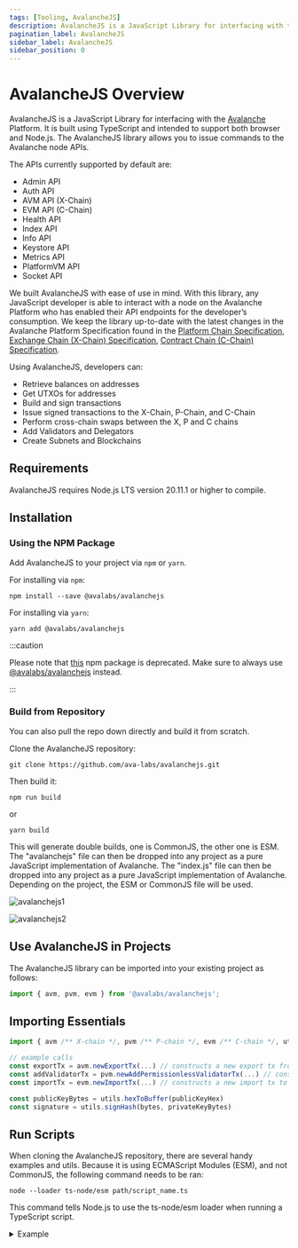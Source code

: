 ```yaml
---
tags: [Tooling, AvalancheJS]
description: AvalancheJS is a JavaScript Library for interfacing with the Avalanche platform. It is built using TypeScript and intended to support both browser and Node.js. The AvalancheJS library allows one to issue commands to the Avalanche node APIs.
pagination_label: AvalancheJS
sidebar_label: AvalancheJS
sidebar_position: 0
---
```


# AvalancheJS Overview

AvalancheJS is a JavaScript Library for interfacing with the 
[Avalanche](/learn/avalanche/intro.md) Platform. 
It is built using TypeScript and intended to support both browser and Node.js. 
The AvalancheJS library allows you to issue commands to the Avalanche node APIs.

The APIs currently supported by default are:

- Admin API
- Auth API
- AVM API (X-Chain)
- EVM API (C-Chain)
- Health API
- Index API
- Info API
- Keystore API
- Metrics API
- PlatformVM API
- Socket API

We built AvalancheJS with ease of use in mind. With this library, any JavaScript
developer is able to interact with a node on the Avalanche Platform who has
enabled their API endpoints for the developer’s consumption. We keep the library
up-to-date with the latest changes in the Avalanche Platform Specification found
in the [Platform Chain Specification](/reference/avalanchego/p-chain/api.md), [Exchange Chain (X-Chain) Specification](/reference/avalanchego/x-chain/api.md), [Contract Chain (C-Chain) Specification](/reference/avalanchego/c-chain/api.md).

Using AvalancheJS, developers can:

- Retrieve balances on addresses
- Get UTXOs for addresses
- Build and sign transactions
- Issue signed transactions to the X-Chain, P-Chain, and C-Chain
- Perform cross-chain swaps between the X, P and C chains
- Add Validators and Delegators
- Create Subnets and Blockchains

## Requirements

AvalancheJS requires Node.js LTS version 20.11.1 or higher to compile.

## Installation

### Using the NPM Package

Add AvalancheJS to your project via `npm` or `yarn`.

For installing via `npm`:

`npm install --save @avalabs/avalanchejs`

For installing via `yarn`:

`yarn add @avalabs/avalanchejs`

:::caution

Please note that [this](https://www.npmjs.com/package/avalanche)
npm package is deprecated.
Make sure to always use
[@avalabs/avalanchejs](https://www.npmjs.com/package/@avalabs/avalanchejs)
instead.

:::

### Build from Repository

You can also pull the repo down directly and build it from scratch.

Clone the AvalancheJS repository:

`git clone https://github.com/ava-labs/avalanchejs.git`

Then build it:

`npm run build`

or

`yarn build`

This will generate double builds, one is CommonJS, the other one is ESM.
The "avalanchejs" file can then be dropped into any
project as a pure JavaScript implementation of Avalanche.
The "index.js" file can then be dropped into any project as 
a pure JavaScript implementation of Avalanche.
Depending on the project, the ESM or CommonJS file will
be used.

![avalanchejs1](/img/avalanchejs/avalanchejs-1.png)

![avalanchejs2](/img/avalanchejs/avalanchejs-2.png)

## Use AvalancheJS in Projects

The AvalancheJS library can be imported into your existing project as follows:

```ts
import { avm, pvm, evm } from '@avalabs/avalanchejs';
```

## Importing Essentials

```ts
import { avm /** X-chain */, pvm /** P-chain */, evm /** C-chain */, utils } from "@avalabs/avalanchejs"

// example calls
const exportTx = avm.newExportTx(...) // constructs a new export tx from X
const addValidatorTx = pvm.newAddPermissionlessValidatorTx(...) // constructs a new add validator tx on P
const importTx = evm.newImportTx(...) // constructs a new import tx to C

const publicKeyBytes = utils.hexToBuffer(publicKeyHex)
const signature = utils.signHash(bytes, privateKeyBytes)
```

## Run Scripts

When cloning the AvalancheJS repository, there are several handy
examples and utils. Because it is using ECMAScript Modules (ESM),
and not CommonJS, the following command needs to be ran:

`node --loader ts-node/esm path/script_name.ts`

This command tells Node.js to use the ts-node/esm 
loader when running a TypeScript script.

<details>
<summary> Example </summary>
<p>

Let's say that the AvalancheJS repository was cloned.  
Suppose we want to run `examples/p-chain/export.ts`.

This creates an export transaction from C-Chain to X-Chain.

First, make sure you add the environment variables in a
`.env` file at the root of the project. 

Fill in the private key for your account, 
and the C-Chain and X-Chain addresses.

![avalanchejs2](/img/avalanchejs/avalanchejs-3.png)

To execute the script, we use:

`node --loader ts-node/esm examples/c-chain/export.ts`

It ran successfully, providing the following output:

```zsh
laviniatalpas@Lavinias-MacBook-Pro avalanchejs % node --loader ts-node/esm examples/c-chain/export.ts 
(node:53180) ExperimentalWarning: `--experimental-loader` may be removed in the future; instead use `register()`:
--import 'data:text/javascript,import { register } from "node:module"; import { pathToFileURL } from "node:url"; register("ts-node/esm", pathToFileURL("./"));'
(Use `node --trace-warnings ...` to show where the warning was created)
{ txID: 'QKiNPBoLjAzbVwEoXsmx3XGWuMGZ2Nmt6e4CWvFC41iMEyu6P' }
```


</p>
</details>
